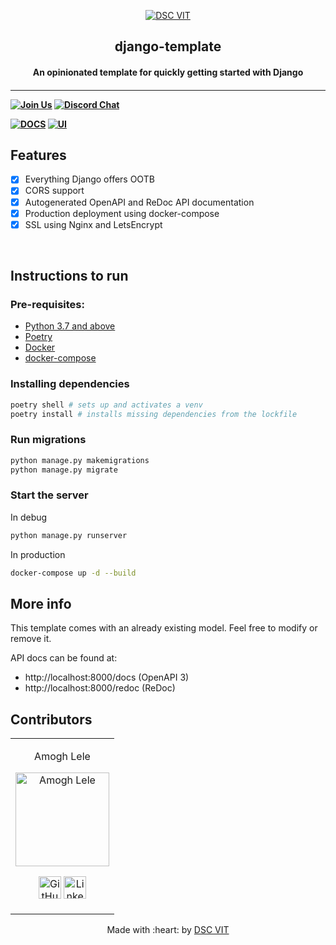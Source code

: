 <p align="center">
<a href="https://dscvit.com">
	<img src="https://user-images.githubusercontent.com/30529572/92081025-fabe6f00-edb1-11ea-9169-4a8a61a5dd45.png" alt="DSC VIT"/>
</a>
	<h2 align="center"> django-template </h2>
	<h4 align="center"> An opinionated template for quickly getting started with Django <h4>
</p>

---
[![Join Us](https://img.shields.io/badge/Join%20Us-Developer%20Student%20Clubs-red)](https://dsc.community.dev/vellore-institute-of-technology/)
[![Discord Chat](https://img.shields.io/discord/760928671698649098.svg)](https://discord.com/invite/cWyEXgV)

[![DOCS](https://img.shields.io/badge/Documentation-see%20docs-green?style=flat-square&logo=appveyor)](INSERT_LINK_FOR_DOCS_HERE) 
  [![UI ](https://img.shields.io/badge/User%20Interface-Link%20to%20UI-orange?style=flat-square&logo=appveyor)](INSERT_UI_LINK_HERE)
  

## Features
- [x] Everything Django offers OOTB
- [x] CORS support  
- [x] Autogenerated OpenAPI and ReDoc API documentation
- [x] Production deployment using docker-compose
- [x] SSL using Nginx and LetsEncrypt

<br>


## Instructions to run

### Pre-requisites:
-  [Python 3.7 and above](https://www.python.org/downloads/)
-  [Poetry](https://python-poetry.org/)
-  [Docker](https://docs.docker.com/engine/install/)
-  [docker-compose](https://docs.docker.com/compose/install/)
	
### Installing dependencies
```bash
poetry shell # sets up and activates a venv
poetry install # installs missing dependencies from the lockfile
```

### Run migrations
```bash
python manage.py makemigrations
python manage.py migrate
```

### Start the server

In debug
```bash
python manage.py runserver
```

In production
```bash
docker-compose up -d --build
```

## More info
This template comes with an already existing model. Feel free to modify or remove it.

API docs can be found at:
- http://localhost:8000/docs (OpenAPI 3)
- http://localhost:8000/redoc (ReDoc)

## Contributors

<table>
<tr align="center">


<td>

Amogh Lele

<p align="center">
<img src = "https://avatars3.githubusercontent.com/u/31761843" width="150" height="150" alt="Amogh Lele">
</p>
<p align="center">
<a href = "https://github.com/atechnohazard"><img src = "http://www.iconninja.com/files/241/825/211/round-collaboration-social-github-code-circle-network-icon.svg" width="36" height = "36" alt="GitHub"/></a>
<a href = "https://www.linkedin.com/in/amogh-lele-830131a4/">
<img src = "http://www.iconninja.com/files/863/607/751/network-linkedin-social-connection-circular-circle-media-icon.svg" width="36" height="36" alt="LinkedIn"/>
</a>
</p>
</td>

  </table>

<p align="center">
	Made with :heart: by <a href="https://dscvit.com">DSC VIT</a>
</p>
